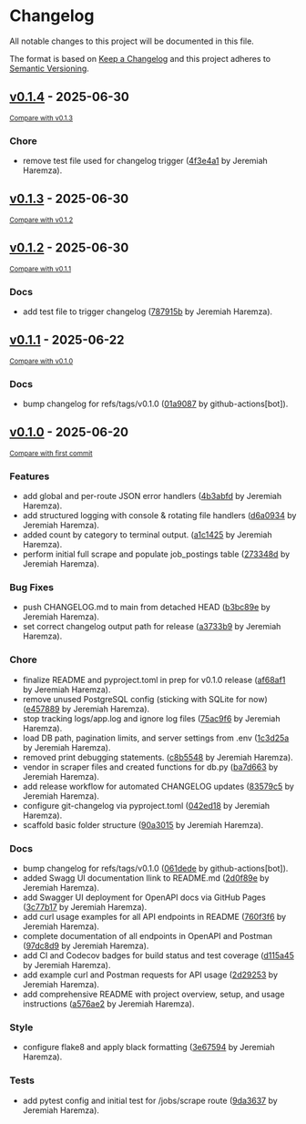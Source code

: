 # Changelog

All notable changes to this project will be documented in this file.

The format is based on [Keep a Changelog](http://keepachangelog.com/en/1.0.0/)
and this project adheres to [Semantic Versioning](http://semver.org/spec/v2.0.0.html).

<!-- insertion marker -->
## [v0.1.4](https://github.com/jharemza/workday-scraper-api/releases/tag/v0.1.4) - 2025-06-30

<small>[Compare with v0.1.3](https://github.com/jharemza/workday-scraper-api/compare/v0.1.3...v0.1.4)</small>

### Chore

- remove test file used for changelog trigger ([4f3e4a1](https://github.com/jharemza/workday-scraper-api/commit/4f3e4a16ab44cb4d0919dbdef0b2b073e688251b) by Jeremiah Haremza).

## [v0.1.3](https://github.com/jharemza/workday-scraper-api/releases/tag/v0.1.3) - 2025-06-30

<small>[Compare with v0.1.2](https://github.com/jharemza/workday-scraper-api/compare/v0.1.2...v0.1.3)</small>

## [v0.1.2](https://github.com/jharemza/workday-scraper-api/releases/tag/v0.1.2) - 2025-06-30

<small>[Compare with v0.1.1](https://github.com/jharemza/workday-scraper-api/compare/v0.1.1...v0.1.2)</small>

### Docs

- add test file to trigger changelog ([787915b](https://github.com/jharemza/workday-scraper-api/commit/787915b7722bee3ba10702f2bf64351679fce883) by Jeremiah Haremza).

## [v0.1.1](https://github.com/jharemza/workday-scraper-api/releases/tag/v0.1.1) - 2025-06-22

<small>[Compare with v0.1.0](https://github.com/jharemza/workday-scraper-api/compare/v0.1.0...v0.1.1)</small>

### Docs

- bump changelog for refs/tags/v0.1.0 ([01a9087](https://github.com/jharemza/workday-scraper-api/commit/01a9087b26a5bca5d408163ea9799ba280b25d2b) by github-actions[bot]).

## [v0.1.0](https://github.com/jharemza/workday-scraper-api/releases/tag/v0.1.0) - 2025-06-20

<small>[Compare with first commit](https://github.com/jharemza/workday-scraper-api/compare/dc1a0d54acba91d0bcdda172da9b34ab9b21f9a2...v0.1.0)</small>

### Features

- add global and per-route JSON error handlers ([4b3abfd](https://github.com/jharemza/workday-scraper-api/commit/4b3abfd4b1842c37fed7c9206b5d381fff61b20d) by Jeremiah Haremza).
- add structured logging with console & rotating file handlers ([d6a0934](https://github.com/jharemza/workday-scraper-api/commit/d6a09340c94ffc7925706c3691d439424c400264) by Jeremiah Haremza).
- added count by category to terminal output. ([a1c1425](https://github.com/jharemza/workday-scraper-api/commit/a1c14253e02f4f28f5039a14541167480da370ac) by Jeremiah Haremza).
- perform initial full scrape and populate job_postings table ([273348d](https://github.com/jharemza/workday-scraper-api/commit/273348d2e6a12e314b7dd5d0dab82b4143982097) by Jeremiah Haremza).

### Bug Fixes

- push CHANGELOG.md to main from detached HEAD ([b3bc89e](https://github.com/jharemza/workday-scraper-api/commit/b3bc89e00f43ba97f637a3b9b32d0edba3856d9f) by Jeremiah Haremza).
- set correct changelog output path for release ([a3733b9](https://github.com/jharemza/workday-scraper-api/commit/a3733b9bad9e69a7fb4b44d437c6d1eb8daa5d87) by Jeremiah Haremza).

### Chore

- finalize README and pyproject.toml in prep for v0.1.0 release ([af68af1](https://github.com/jharemza/workday-scraper-api/commit/af68af13baeb0e20b7052223da421558ecec787a) by Jeremiah Haremza).
- remove unused PostgreSQL config (sticking with SQLite for now) ([e457889](https://github.com/jharemza/workday-scraper-api/commit/e457889a7be7248a85f0a21596966fd0b71b0bf2) by Jeremiah Haremza).
- stop tracking logs/app.log and ignore log files ([75ac9f6](https://github.com/jharemza/workday-scraper-api/commit/75ac9f6d8db56a8bd07250a6b996f8e97bbe85a8) by Jeremiah Haremza).
- load DB path, pagination limits, and server settings from .env ([1c3d25a](https://github.com/jharemza/workday-scraper-api/commit/1c3d25ac5b07d90cf32bf78e837357df349c1202) by Jeremiah Haremza).
- removed print debugging statements. ([c8b5548](https://github.com/jharemza/workday-scraper-api/commit/c8b5548e1178974e4cd770f3ba3ae11c3c9ddc0d) by Jeremiah Haremza).
- vendor in scraper files and created functions for db.py ([ba7d663](https://github.com/jharemza/workday-scraper-api/commit/ba7d663f9443e55c0f1fb3e59070c64a99915520) by Jeremiah Haremza).
- add release workflow for automated CHANGELOG updates ([83579c5](https://github.com/jharemza/workday-scraper-api/commit/83579c59e9468f93d3e20d9e32c29a66c41fc0eb) by Jeremiah Haremza).
- configure git-changelog via pyproject.toml ([042ed18](https://github.com/jharemza/workday-scraper-api/commit/042ed186fe04d8f4c19bc301d00c5c0e88f6e02b) by Jeremiah Haremza).
- scaffold basic folder structure ([90a3015](https://github.com/jharemza/workday-scraper-api/commit/90a3015ebda234376d2d792a8142310ef2170bc6) by Jeremiah Haremza).

### Docs

- bump changelog for refs/tags/v0.1.0 ([061dede](https://github.com/jharemza/workday-scraper-api/commit/061dedea7afa5a9b2fd5961d7e7d1db33ec42a52) by github-actions[bot]).
- added Swagg UI documentation llink to README.md ([2d0f89e](https://github.com/jharemza/workday-scraper-api/commit/2d0f89e4b89054dbcdc92d2426190449355850cc) by Jeremiah Haremza).
- add Swagger UI deployment for OpenAPI docs via GitHub Pages ([3c77b17](https://github.com/jharemza/workday-scraper-api/commit/3c77b17e34535ba98b0e50e84ba6a8c5c253b662) by Jeremiah Haremza).
- add curl usage examples for all API endpoints in README ([760f3f6](https://github.com/jharemza/workday-scraper-api/commit/760f3f63fd0d203a4e033b640a863bcf08fef984) by Jeremiah Haremza).
- complete documentation of all endpoints in OpenAPI and Postman ([97dc8d9](https://github.com/jharemza/workday-scraper-api/commit/97dc8d958dfa222345b845ace54f9ba78e1e749c) by Jeremiah Haremza).
- add CI and Codecov badges for build status and test coverage ([d115a45](https://github.com/jharemza/workday-scraper-api/commit/d115a451995df969fe47fae8bc4fef7fa6075cb1) by Jeremiah Haremza).
- add example curl and Postman requests for API usage ([2d29253](https://github.com/jharemza/workday-scraper-api/commit/2d29253e9a9ff05e4162d83b71d1e647928fe6bf) by Jeremiah Haremza).
- add comprehensive README with project overview, setup, and usage instructions ([a576ae2](https://github.com/jharemza/workday-scraper-api/commit/a576ae223415e3bdf3dbadedcc77ce04a637caf0) by Jeremiah Haremza).

### Style

- configure flake8 and apply black formatting ([3e67594](https://github.com/jharemza/workday-scraper-api/commit/3e6759462630de62ebb57ecf7262a85cd7aa6c76) by Jeremiah Haremza).

### Tests

- add pytest config and initial test for /jobs/scrape route ([9da3637](https://github.com/jharemza/workday-scraper-api/commit/9da3637711b6fd35970fd81ae62a52c312acca0c) by Jeremiah Haremza).
